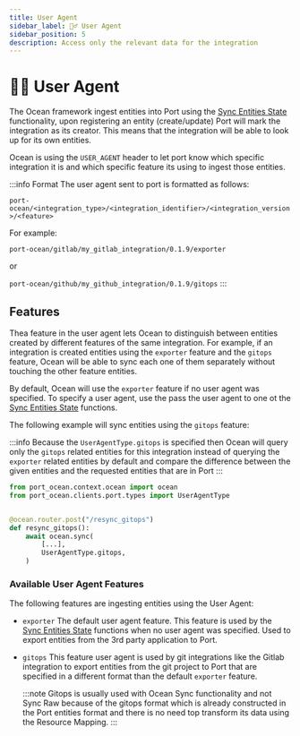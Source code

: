 ```yaml
---
title: User Agent
sidebar_label: 🕵️‍♂️ User Agent
sidebar_position: 5
description: Access only the relevant data for the integration
---
```


# 🕵️‍♂️ User Agent

The Ocean framework ingest entities into Port using the [Sync Entities State](../features/sync.md) functionality, upon
registering an entity (create/update) Port will mark the integration as its creator. This means that the integration
will be able to look up for its own entities.

Ocean is using the `USER_AGENT` header to let port know which specific integration it is and which specific feature its
using to ingest those entities.

:::info Format
The user agent sent to port is formatted as follows:

`port-ocean/<integration_type>/<integration_identifier>/<integration_version>/<feature>`

For example:

`port-ocean/gitlab/my_gitlab_integration/0.1.9/exporter`

or

`port-ocean/github/my_github_integration/0.1.9/gitops`
:::

## Features

Thea feature in the user agent lets Ocean to distinguish between entities created by different features of the same
integration. For example, if an integration is created entities using the `exporter` feature and the `gitops` feature,
Ocean will be able to sync each one of them separately without touching the other feature entities.

By default, Ocean will use the `exporter` feature if no user agent was specified. To specify a user agent, use the
pass the user agent to one ot the [Sync Entities State](../features/sync.md) functions.

The following example will sync entities using the `gitops` feature:

:::info
Because the `UserAgentType.gitops` is specified then Ocean will query only the `gitops` related entities for this
integration
instead of querying the `exporter` related entities by default and compare the difference between the given entities and
the requested entities that are in Port
:::

```python
from port_ocean.context.ocean import ocean
from port_ocean.clients.port.types import UserAgentType


@ocean.router.post("/resync_gitops")
def resync_gitops():
    await ocean.sync(
        [...],
        UserAgentType.gitops,
    )
```

### Available User Agent Features

The following features are ingesting entities using the User Agent:

- `exporter`
  The default user agent feature. This feature is used by the [Sync Entities State](../features/sync.md) functions
  when no user agent was specified. Used to export entities from the 3rd party application to Port.

- `gitops`
  This feature user agent is used by git integrations like the Gitlab integration to export entities from the git
  project to Port that are specified in a different format than the default `exporter` feature.

  :::note
  Gitops is usually used with Ocean Sync functionality and not Sync Raw because of the gitops format which is already
  constructed in the Port entities format and there is no need top transform its data using the Resource Mapping.
  :::
